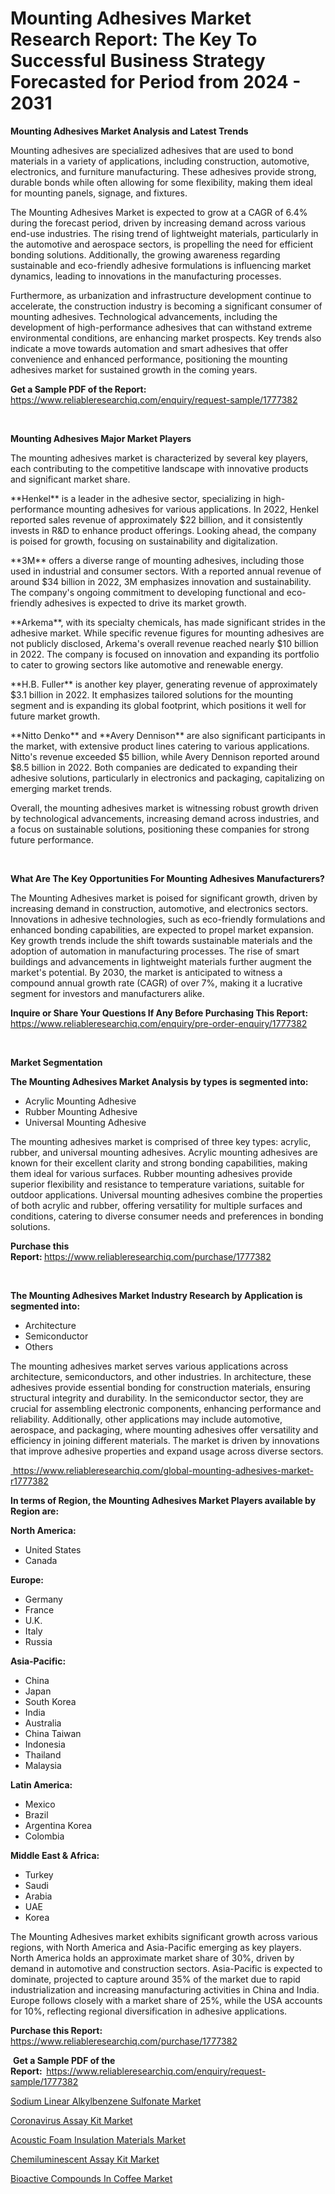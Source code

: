 <p><h1>Mounting Adhesives Market Research Report: The Key To Successful Business Strategy Forecasted for Period from 2024 - 2031</h1></p><p><strong>Mounting Adhesives Market Analysis and Latest Trends</strong></p>
<p><p>Mounting adhesives are specialized adhesives that are used to bond materials in a variety of applications, including construction, automotive, electronics, and furniture manufacturing. These adhesives provide strong, durable bonds while often allowing for some flexibility, making them ideal for mounting panels, signage, and fixtures.</p><p>The Mounting Adhesives Market is expected to grow at a CAGR of 6.4% during the forecast period, driven by increasing demand across various end-use industries. The rising trend of lightweight materials, particularly in the automotive and aerospace sectors, is propelling the need for efficient bonding solutions. Additionally, the growing awareness regarding sustainable and eco-friendly adhesive formulations is influencing market dynamics, leading to innovations in the manufacturing processes.</p><p>Furthermore, as urbanization and infrastructure development continue to accelerate, the construction industry is becoming a significant consumer of mounting adhesives. Technological advancements, including the development of high-performance adhesives that can withstand extreme environmental conditions, are enhancing market prospects. Key trends also indicate a move towards automation and smart adhesives that offer convenience and enhanced performance, positioning the mounting adhesives market for sustained growth in the coming years.</p></p>
<p><strong>Get a Sample PDF of the Report:&nbsp;</strong> <a href="https://www.reliableresearchiq.com/enquiry/request-sample/1777382?utm_campaign=99&utm_medium=2&utm_source=Github&utm_content=ia&utm_term=10112024&utm_id=mounting-adhesives">https://www.reliableresearchiq.com/enquiry/request-sample/1777382</a></p>
<p>&nbsp;</p>
<p><strong>Mounting Adhesives Major Market Players</strong></p>
<p><p>The mounting adhesives market is characterized by several key players, each contributing to the competitive landscape with innovative products and significant market share. </p><p>**Henkel** is a leader in the adhesive sector, specializing in high-performance mounting adhesives for various applications. In 2022, Henkel reported sales revenue of approximately $22 billion, and it consistently invests in R&D to enhance product offerings. Looking ahead, the company is poised for growth, focusing on sustainability and digitalization.</p><p>**3M** offers a diverse range of mounting adhesives, including those used in industrial and consumer sectors. With a reported annual revenue of around $34 billion in 2022, 3M emphasizes innovation and sustainability. The company's ongoing commitment to developing functional and eco-friendly adhesives is expected to drive its market growth.</p><p>**Arkema**, with its specialty chemicals, has made significant strides in the adhesive market. While specific revenue figures for mounting adhesives are not publicly disclosed, Arkema's overall revenue reached nearly $10 billion in 2022. The company is focused on innovation and expanding its portfolio to cater to growing sectors like automotive and renewable energy.</p><p>**H.B. Fuller** is another key player, generating revenue of approximately $3.1 billion in 2022. It emphasizes tailored solutions for the mounting segment and is expanding its global footprint, which positions it well for future market growth.</p><p>**Nitto Denko** and **Avery Dennison** are also significant participants in the market, with extensive product lines catering to various applications. Nitto's revenue exceeded $5 billion, while Avery Dennison reported around $8.5 billion in 2022. Both companies are dedicated to expanding their adhesive solutions, particularly in electronics and packaging, capitalizing on emerging market trends.</p><p>Overall, the mounting adhesives market is witnessing robust growth driven by technological advancements, increasing demand across industries, and a focus on sustainable solutions, positioning these companies for strong future performance.</p></p>
<p>&nbsp;</p>
<p><strong>What Are The Key Opportunities For Mounting Adhesives Manufacturers?</strong></p>
<p><p>The Mounting Adhesives market is poised for significant growth, driven by increasing demand in construction, automotive, and electronics sectors. Innovations in adhesive technologies, such as eco-friendly formulations and enhanced bonding capabilities, are expected to propel market expansion. Key growth trends include the shift towards sustainable materials and the adoption of automation in manufacturing processes. The rise of smart buildings and advancements in lightweight materials further augment the market's potential. By 2030, the market is anticipated to witness a compound annual growth rate (CAGR) of over 7%, making it a lucrative segment for investors and manufacturers alike.</p></p>
<p><strong>Inquire or Share Your Questions If Any Before Purchasing This Report:</strong> <a href="https://www.reliableresearchiq.com/enquiry/pre-order-enquiry/1777382?utm_campaign=99&utm_medium=2&utm_source=Github&utm_content=ia&utm_term=10112024&utm_id=mounting-adhesives">https://www.reliableresearchiq.com/enquiry/pre-order-enquiry/1777382</a></p>
<p>&nbsp;</p>
<p><strong>Market Segmentation</strong></p>
<p><strong>The Mounting Adhesives Market Analysis by types is segmented into:</strong></p>
<p><ul><li>Acrylic Mounting Adhesive</li><li>Rubber Mounting Adhesive</li><li>Universal Mounting Adhesive</li></ul></p>
<p><p>The mounting adhesives market is comprised of three key types: acrylic, rubber, and universal mounting adhesives. Acrylic mounting adhesives are known for their excellent clarity and strong bonding capabilities, making them ideal for various surfaces. Rubber mounting adhesives provide superior flexibility and resistance to temperature variations, suitable for outdoor applications. Universal mounting adhesives combine the properties of both acrylic and rubber, offering versatility for multiple surfaces and conditions, catering to diverse consumer needs and preferences in bonding solutions.</p></p>
<p><strong>Purchase this Report:&nbsp;</strong><a href="https://www.reliableresearchiq.com/purchase/1777382?utm_campaign=99&utm_medium=2&utm_source=Github&utm_content=ia&utm_term=10112024&utm_id=mounting-adhesives">https://www.reliableresearchiq.com/purchase/1777382</a></p>
<p>&nbsp;</p>
<p><strong>The Mounting Adhesives Market Industry Research by Application is segmented into:</strong></p>
<p><ul><li>Architecture</li><li>Semiconductor</li><li>Others</li></ul></p>
<p><p>The mounting adhesives market serves various applications across architecture, semiconductors, and other industries. In architecture, these adhesives provide essential bonding for construction materials, ensuring structural integrity and durability. In the semiconductor sector, they are crucial for assembling electronic components, enhancing performance and reliability. Additionally, other applications may include automotive, aerospace, and packaging, where mounting adhesives offer versatility and efficiency in joining different materials. The market is driven by innovations that improve adhesive properties and expand usage across diverse sectors.</p></p>
<p><a href="https://www.reliableresearchiq.com/global-mounting-adhesives-market-r1777382?utm_campaign=99&utm_medium=2&utm_source=Github&utm_content=ia&utm_term=10112024&utm_id=mounting-adhesives">&nbsp;https://www.reliableresearchiq.com/global-mounting-adhesives-market-r1777382</a></p>
<p><strong>In terms of Region, the Mounting Adhesives Market Players available by Region are:</strong></p>
<p>
    <p> <strong> North America: </strong>
        <ul>
            <li>United States</li>
            <li>Canada</li>
        </ul>
        </p> 
    <p> <strong> Europe: </strong>
        <ul>
            <li>Germany</li>
            <li>France</li>
            <li>U.K.</li>
            <li>Italy</li>
            <li>Russia</li>
        </ul>
        </p> 
    <p> <strong> Asia-Pacific: </strong>
        <ul>
            <li>China</li>
            <li>Japan</li>
            <li>South Korea</li>
            <li>India</li>
            <li>Australia</li>
            <li>China Taiwan</li>
            <li>Indonesia</li>
            <li>Thailand</li>
            <li>Malaysia</li>
        </ul>
        </p> 
    <p> <strong> Latin America: </strong>
        <ul>
            <li>Mexico</li>
            <li>Brazil</li>
            <li>Argentina Korea</li>
            <li>Colombia</li>
        </ul>
        </p> 
    <p> <strong> Middle East & Africa: </strong>
        <ul>
            <li>Turkey</li>
            <li>Saudi</li>
            <li>Arabia</li>
            <li>UAE</li>
            <li>Korea</li>
        </ul>
    </p>
    </p>
<p><p>The Mounting Adhesives market exhibits significant growth across various regions, with North America and Asia-Pacific emerging as key players. North America holds an approximate market share of 30%, driven by demand in automotive and construction sectors. Asia-Pacific is expected to dominate, projected to capture around 35% of the market due to rapid industrialization and increasing manufacturing activities in China and India. Europe follows closely with a market share of 25%, while the USA accounts for 10%, reflecting regional diversification in adhesive applications.</p></p>
<p><strong>Purchase this Report: </strong><a href="https://www.reliableresearchiq.com/purchase/1777382?utm_campaign=99&utm_medium=2&utm_source=Github&utm_content=ia&utm_term=10112024&utm_id=mounting-adhesives">https://www.reliableresearchiq.com/purchase/1777382</a></p>
<p>&nbsp;<strong>Get a Sample PDF of the Report:&nbsp;&nbsp;</strong><a href="https://www.reliableresearchiq.com/enquiry/request-sample/1777382?utm_campaign=99&utm_medium=2&utm_source=Github&utm_content=ia&utm_term=10112024&utm_id=mounting-adhesives">https://www.reliableresearchiq.com/enquiry/request-sample/1777382</a></p>
<p><strong></strong></p>
<p><p><a href="https://github.com/danyelltzmol/Market-Research-Report-List-1/blob/main/sodium-linear-alkylbenzene-sulfonate-market.md?utm_campaign=99&utm_medium=2&utm_source=Github&utm_content=ia&utm_term=10112024&utm_id=mounting-adhesives">Sodium Linear Alkylbenzene Sulfonate Market</a></p><p><a href="https://issuu.com/reportprime-2/docs/coronavirus-assay-kit-market-size-2_bff85988c71d5b?utm_campaign=99&utm_medium=2&utm_source=Github&utm_content=ia&utm_term=10112024&utm_id=mounting-adhesives">Coronavirus Assay Kit Market</a></p><p><a href="https://www.linkedin.com/pulse/global-acoustic-foam-insulation-materials-market-focus-product-qwtlc?utm_campaign=99&utm_medium=2&utm_source=Github&utm_content=ia&utm_term=10112024&utm_id=mounting-adhesives">Acoustic Foam Insulation Materials Market</a></p><p><a href="https://issuu.com/reportprime-2/docs/chemiluminescent-assay-kit-market-s_fa57ad9875efec?utm_campaign=99&utm_medium=2&utm_source=Github&utm_content=ia&utm_term=10112024&utm_id=mounting-adhesives">Chemiluminescent Assay Kit Market</a></p><p><a href="https://www.linkedin.com/pulse/sustainability-trends-bioactive-compounds-coffee-industry-market-hqnfc?utm_campaign=99&utm_medium=2&utm_source=Github&utm_content=ia&utm_term=10112024&utm_id=mounting-adhesives">Bioactive Compounds In Coffee Market</a></p></p>